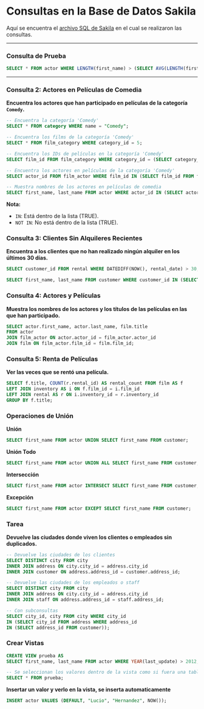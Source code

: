 # Consultas en la Base de Datos Sakila

Aquí se encuentra el [archivo SQL de Sakila](sakila.sql) en el cual se realizaron las consultas.

---

### Consulta de Prueba

```sql
SELECT * FROM actor WHERE LENGTH(first_name) > (SELECT AVG(LENGTH(first_name)) FROM actor);
```

---

### Consulta 2: Actores en Películas de Comedia

**Encuentra los actores que han participado en películas de la categoría `Comedy`.**

```sql
-- Encuentra la categoría 'Comedy'
SELECT * FROM category WHERE name = "Comedy";

-- Encuentra los films de la categoría 'Comedy'
SELECT * FROM film_category WHERE category_id = 5;

-- Encuentra los IDs de películas en la categoría 'Comedy'
SELECT film_id FROM film_category WHERE category_id = (SELECT category_id FROM category WHERE name = "Comedy");

-- Encuentra los actores en películas de la categoría 'Comedy'
SELECT actor_id FROM film_actor WHERE film_id IN (SELECT film_id FROM film_category WHERE category_id = (SELECT category_id FROM category WHERE name = "Comedy"));

-- Muestra nombres de los actores en películas de comedia
SELECT first_name, last_name FROM actor WHERE actor_id IN (SELECT actor_id FROM film_actor WHERE film_id IN (SELECT film_id FROM film_category WHERE category_id = (SELECT category_id FROM category WHERE name = "Comedy")));
```

**Nota:**  
- `IN`: Está dentro de la lista (TRUE).
- `NOT IN`: No está dentro de la lista (TRUE).

### Consulta 3: Clientes Sin Alquileres Recientes

**Encuentra a los clientes que no han realizado ningún alquiler en los últimos 30 días.**

```sql
SELECT customer_id FROM rental WHERE DATEDIFF(NOW(), rental_date) > 30; 

SELECT first_name, last_name FROM customer WHERE customer_id IN (SELECT customer_id FROM rental WHERE DATEDIFF(NOW(), rental_date) > 30);
```

### Consulta 4: Actores y Películas

**Muestra los nombres de los actores y los títulos de las películas en las que han participado.**

```sql
SELECT actor.first_name, actor.last_name, film.title
FROM actor
JOIN film_actor ON actor.actor_id = film_actor.actor_id
JOIN film ON film_actor.film_id = film.film_id;
```

### Consulta 5: Renta de Películas

**Ver las veces que se rentó una película.**

```sql
SELECT f.title, COUNT(r.rental_id) AS rental_count FROM film AS f
LEFT JOIN inventory AS i ON f.film_id = i.film_id
LEFT JOIN rental AS r ON i.inventory_id = r.inventory_id
GROUP BY f.title;
```

### Operaciones de Unión

**Unión**

```sql
SELECT first_name FROM actor UNION SELECT first_name FROM customer;
```

**Unión Todo**

```sql
SELECT first_name FROM actor UNION ALL SELECT first_name FROM customer;
```

**Intersección**

```sql
SELECT first_name FROM actor INTERSECT SELECT first_name FROM customer;
```

**Excepción**

```sql
SELECT first_name FROM actor EXCEPT SELECT first_name FROM customer;
```

### Tarea

**Devuelve las ciudades donde viven los clientes o empleados sin duplicados.**

```sql
-- Devuelve las ciudades de los clientes
SELECT DISTINCT city FROM city 
INNER JOIN address ON city.city_id = address.city_id
INNER JOIN customer ON address.address_id = customer.address_id;

-- Devuelve las ciudades de los empleados o staff
SELECT DISTINCT city FROM city 
INNER JOIN address ON city.city_id = address.city_id
INNER JOIN staff ON address.address_id = staff.address_id;

-- Con subconsultas
SELECT city_id, city FROM city WHERE city_id 
IN (SELECT city_id FROM address WHERE address_id 
IN (SELECT address_id FROM customer));
```


### Crear Vistas

```sql
CREATE VIEW prueba AS 
SELECT first_name, last_name FROM actor WHERE YEAR(last_update) > 2012;

-- Se seleccionan los valores dentro de la vista como si fuera una tabla
SELECT * FROM prueba;
```

**Insertar un valor y verlo en la vista, se inserta automaticamente**
```sql
INSERT actor VALUES (DEFAULT, "Lucio", "Hernandez", NOW());
```